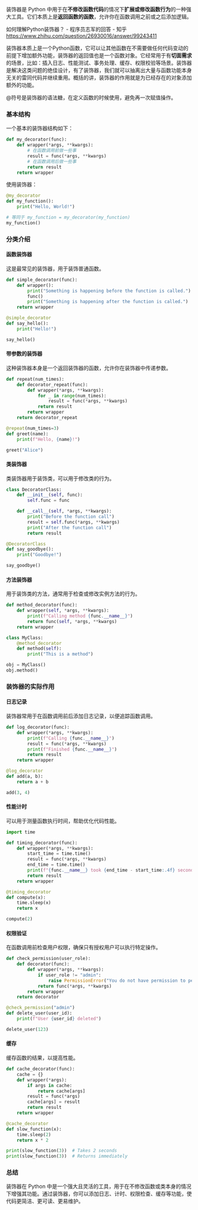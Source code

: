 装饰器是 Python 中用于在**不修改函数代码**的情况下**扩展或修改函数行为**的一种强大工具。它们本质上是**返回函数的函数**，允许你在函数调用之前或之后添加逻辑。

如何理解Python装饰器？ - 程序员志军的回答 - 知乎
https://www.zhihu.com/question/26930016/answer/99243411

装饰器本质上是一个Python函数，它可以让其他函数在不需要做任何代码变动的前提下增加额外功能，装饰器的返回值也是一个函数对象。它经常用于有**切面需求**的场景，比如：插入日志、性能测试、事务处理、缓存、权限校验等场景。装饰器是解决这类问题的绝佳设计，有了装饰器，我们就可以抽离出大量与函数功能本身无关的雷同代码并继续重用。概括的讲，装饰器的作用就是为已经存在的对象添加额外的功能。

@符号是装饰器的语法糖，在定义函数的时候使用，避免再一次赋值操作。

### 基本结构

一个基本的装饰器结构如下：

```python
def my_decorator(func):
    def wrapper(*args, **kwargs):
        # 在函数调用前做一些事
        result = func(*args, **kwargs)
        # 在函数调用后做一些事
        return result
    return wrapper
```

使用装饰器：

```python
@my_decorator
def my_function():
    print("Hello, World!")

# 等同于 my_function = my_decorator(my_function)
my_function()
```

### 分类介绍
#### **函数装饰器**
这是最常见的装饰器，用于装饰普通函数。

   ```python
   def simple_decorator(func):
       def wrapper():
           print("Something is happening before the function is called.")
           func()
           print("Something is happening after the function is called.")
       return wrapper

   @simple_decorator
   def say_hello():
       print("Hello!")

   say_hello()
   ```

#### 带参数的装饰器
这种装饰器本身是一个返回装饰器的函数，允许你在装饰器中传递参数。

   ```python
   def repeat(num_times):
       def decorator_repeat(func):
           def wrapper(*args, **kwargs):
               for _ in range(num_times):
                   result = func(*args, **kwargs)
               return result
           return wrapper
       return decorator_repeat

   @repeat(num_times=3)
   def greet(name):
       print(f"Hello, {name}!")

   greet("Alice")
   ```

#### **类装饰器**
类装饰器用于装饰类，可以用于修改类的行为。

   ```python
   class DecoratorClass:
       def __init__(self, func):
           self.func = func

       def __call__(self, *args, **kwargs):
           print("Before the function call")
           result = self.func(*args, **kwargs)
           print("After the function call")
           return result

   @DecoratorClass
   def say_goodbye():
       print("Goodbye!")

   say_goodbye()
   ```

####  **方法装饰器**
用于装饰类的方法，通常用于检查或修改实例方法的行为。

   ```python
   def method_decorator(func):
       def wrapper(self, *args, **kwargs):
           print(f"Calling method {func.__name__}")
           return func(self, *args, **kwargs)
       return wrapper

   class MyClass:
       @method_decorator
       def method(self):
           print("This is a method")

   obj = MyClass()
   obj.method()
   ```

### 装饰器的实际作用
#### **日志记录**
装饰器常用于在函数调用前后添加日志记录，以便追踪函数调用。

   ```python
   def log_decorator(func):
       def wrapper(*args, **kwargs):
           print(f"Calling {func.__name__}")
           result = func(*args, **kwargs)
           print(f"Finished {func.__name__}")
           return result
       return wrapper

   @log_decorator
   def add(a, b):
       return a + b

   add(3, 4)
   ```

#### **性能计时**
可以用于测量函数执行时间，帮助优化代码性能。

   ```python
   import time

   def timing_decorator(func):
       def wrapper(*args, **kwargs):
           start_time = time.time()
           result = func(*args, **kwargs)
           end_time = time.time()
           print(f"{func.__name__} took {end_time - start_time:.4f} seconds")
           return result
       return wrapper

   @timing_decorator
   def compute(x):
       time.sleep(x)
       return x

   compute(2)
   ```

#### **权限验证**
在函数调用前检查用户权限，确保只有授权用户可以执行特定操作。

   ```python
   def check_permission(user_role):
       def decorator(func):
           def wrapper(*args, **kwargs):
               if user_role != "admin":
                   raise PermissionError("You do not have permission to perform this action.")
               return func(*args, **kwargs)
           return wrapper
       return decorator

   @check_permission("admin")
   def delete_user(user_id):
       print(f"User {user_id} deleted")

   delete_user(123)
   ```

####  **缓存**
缓存函数的结果，以提高性能。

   ```python
   def cache_decorator(func):
       cache = {}
       def wrapper(*args):
           if args in cache:
               return cache[args]
           result = func(*args)
           cache[args] = result
           return result
       return wrapper

   @cache_decorator
   def slow_function(x):
       time.sleep(2)
       return x * 2

   print(slow_function(3))  # Takes 2 seconds
   print(slow_function(3))  # Returns immediately
   ```

### 总结

装饰器在 Python 中是一个强大且灵活的工具，用于在不修改函数或类本身的情况下增强其功能。通过装饰器，你可以添加日志、计时、权限检查、缓存等功能，使代码更简洁、更可读、更易维护。